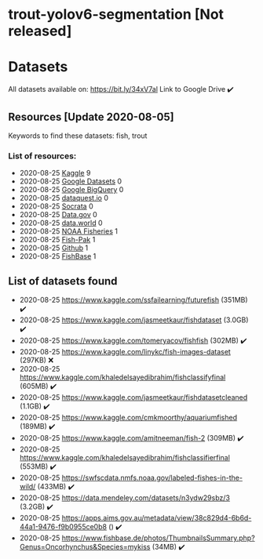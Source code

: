 # trout-yolov6-segmentation [Not released]


# Datasets 

All datasets available on: https://bit.ly/34xV7al Link to Google Drive ✔️

## Resources [Update 2020-08-05]

Keywords to find these datasets: fish, trout

### List of resources: 

- 2020-08-25 [Kaggle](https://www.kaggle.com/datasets) 9
- 2020-08-25 [Google Datasets](https://datasetsearch.research.google.com/) 0
- 2020-08-25 [Google BigQuery](https://cloud.google.com/bigquery/public-data/) 0
- 2020-08-25 [dataquest.io](www.dataquest.io) 0
- 2020-08-25 [Socrata](https://opendata.socrata.com/) 0
- 2020-08-25 [Data.gov](https://www.data.gov/) 0
- 2020-08-25 [data.world](https://data.world/datasets) 0
- 2020-08-25 [NOAA Fisheries](https://swfscdata.nmfs.noaa.gov/labeled-fishes-in-the-wild/) 1
- 2020-08-25 [Fish-Pak](https://data.mendeley.com/datasets/n3ydw29sbz/3) 1
- 2020-08-25 [Github](https://github.com) 1
- 2020-08-25 [FishBase](https://www.fishbase.de/) 1

## List of datasets found

- 2020-08-25 https://www.kaggle.com/ssfailearning/futurefish (351MB) ✔️
- 2020-08-25 https://www.kaggle.com/jasmeetkaur/fishdataset (3.0GB) ✔️
- 2020-08-25 https://www.kaggle.com/tomeryacov/fishfish (302MB) ✔️
- 2020-08-25 https://www.kaggle.com/linykc/fish-images-dataset (297KB) ❌
- 2020-08-25 https://www.kaggle.com/khaledelsayedibrahim/fishclassifyfinal (605MB) ✔️
- 2020-08-25 https://www.kaggle.com/jasmeetkaur/fishdatasetcleaned (1.1GB) ✔️
- 2020-08-25 https://www.kaggle.com/cmkmoorthy/aquariumfished (189MB) ✔️
- 2020-08-25 https://www.kaggle.com/amitneeman/fish-2 (309MB) ✔️
- 2020-08-25 https://www.kaggle.com/khaledelsayedibrahim/fishclassifierfinal (553MB) ✔️
- 2020-08-25 https://swfscdata.nmfs.noaa.gov/labeled-fishes-in-the-wild/ (433MB) ✔️
- 2020-08-25 https://data.mendeley.com/datasets/n3ydw29sbz/3 (3.2GB) ✔️
- 2020-08-25 https://apps.aims.gov.au/metadata/view/38c829d4-6b6d-44a1-9476-f9b0955ce0b8 () ✔️
- 2020-08-25 https://www.fishbase.de/photos/ThumbnailsSummary.php?Genus=Oncorhynchus&Species=mykiss (34MB) ✔️



